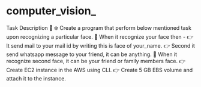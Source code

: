 # computer_vision_
Task Description 📄  ❄️ Create a program that perform below mentioned task upon recognizing a particular face.   📌 When it recognize your face then -  👉 It send mail to your mail id by writing this is face of your_name.  👉 Second it send whatsapp message to your friend, it can be anything.   📌 When it recognize second  face, it can be your friend or family members face. 👉 Create EC2 instance in the AWS using CLI.  👉 Create 5 GB EBS volume and attach it to the instance. 
